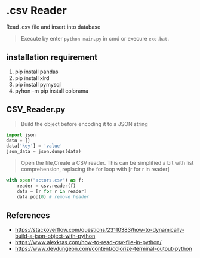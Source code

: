 # .csv Reader
Read .csv file and insert into database
>Execute by enter `python main.py` in cmd or execure `exe.bat`.

## installation requirement
1. pip install pandas
2. pip install xlrd
3. pip install pymysql
4. pyhon -m pip install colorama

## CSV_Reader.py
> Build the object before encoding it to a JSON string
``` python
import json
data = {}
data['key'] = 'value'
json_data = json.dumps(data)
```

>Open the file,Create a CSV reader. This can be simplified a bit with list comprehension, replacing the for loop with [r for r in reader]
``` python
with open("actors.csv") as f:
    reader = csv.reader(f)
    data = [r for r in reader]
    data.pop(0) # remove header
```

## References
* https://stackoverflow.com/questions/23110383/how-to-dynamically-build-a-json-object-with-python
* https://www.alexkras.com/how-to-read-csv-file-in-python/
* https://www.devdungeon.com/content/colorize-terminal-output-python